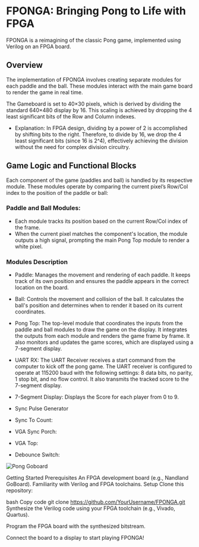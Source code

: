 # FPONGA: Bringing Pong to Life with FPGA

FPONGA is a reimagining of the classic Pong game, implemented using Verilog on an FPGA board.

## Overview 

The implementation of FPONGA involves creating separate modules for each paddle and the ball. These modules interact with the main game board to render the game in real time.

The Gameboard is set to 40×30 pixels, which is derived by dividing the standard 640×480 display by 16. This scaling is achieved by dropping the 4 least significant bits of the Row and Column indexes.
   - Explanation: In FPGA design, dividing by a power of 2 is accomplished by shifting bits to the right. Therefore, to divide by 16, we drop the 4 least significant bits (since 16 is 2^4), effectively achieving the division without the need for complex division circuitry.
  
## Game Logic and Functional Blocks
Each component of the game (paddles and ball) is handled by its respective module. These modules operate by comparing the current pixel’s Row/Col index to the position of the paddle or ball:

### Paddle and Ball Modules:
- Each module tracks its position based on the current Row/Col index of the frame.
- When the current pixel matches the component's location, the module outputs a high signal, prompting the main Pong Top module to render a white pixel.

### Modules Description
- Paddle: Manages the movement and rendering of each paddle. It keeps track of its own position and ensures the paddle appears in the correct location on the board.

- Ball: Controls the movement and collision of the ball. It calculates the ball's position and determines when to render it based on its current coordinates.

- Pong Top: The top-level module that coordinates the inputs from the paddle and ball modules to draw the game on the display. It integrates the outputs from each module and renders the game frame by frame. It also monitors and updates the game scores, which are displayed using a 7-segment display.

- UART RX: The UART Receiver receives a start command from the computer to kick off the pong game. The UART receiver is configured to operate at 115200 baud with the following settings: 8 data bits, no parity, 1 stop bit, and no flow control. It also transmits the tracked score to the 7-segment display.

- 7-Segment Display: Displays the Score for each player from 0 to 9.

- Sync Pulse Generator

- Sync To Count:

- VGA Sync Porch:

- VGA Top:

- Debounce Switch:



![Pong Goboard](https://github.com/user-attachments/assets/76245fd1-4a4f-4842-861e-e967426a1423)

Getting Started
Prerequisites
An FPGA development board (e.g., Nandland GoBoard).
Familiarity with Verilog and FPGA toolchains.
Setup
Clone this repository:

bash
Copy code
git clone https://github.com/YourUsername/FPONGA.git
Synthesize the Verilog code using your FPGA toolchain (e.g., Vivado, Quartus).

Program the FPGA board with the synthesized bitstream.

Connect the board to a display to start playing FPONGA!
